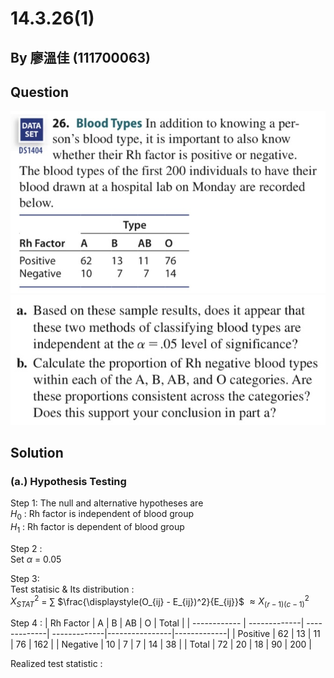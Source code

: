 # 14.3.26(1)

## By 廖溫佳 (111700063)

## Question

![image](https://github.com/HWTeng-Course/202402-Statistics/blob/main/Images/IMG_3561.jpg?raw=true)
![image](https://github.com/HWTeng-Course/202402-Statistics/blob/main/Images/IMG_3560.jpg?raw=true)

## Solution
### (a.) Hypothesis Testing
Step 1: The null and alternative hypotheses are \
$H_0$ : Rh factor is independent of blood group \
$H_1$ : Rh factor is dependent of blood group

Step 2 : \
Set $\alpha$ = 0.05

Step 3: \
Test statisic & Its distribution : \
$X^2_{STAT}$ = $\sum$ $\frac{\displaystyle(O_{ij} - E_{ij})^2}{E_{ij}}$ $\approx X^2_{(r-1)(c-1)}$

Step 4 : 
| Rh Factor    | A            | B            | AB           | O              | Total       |
| ------------ | -------------| -------------| -------------|----------------|-------------|
| Positive     | 62           | 13           | 11           | 76             | 162         |
| Negative     | 10           | 7            | 7            | 14             | 38          |
| Total        | 72           | 20           | 18           | 90             | 200         |





Realized test statistic :



